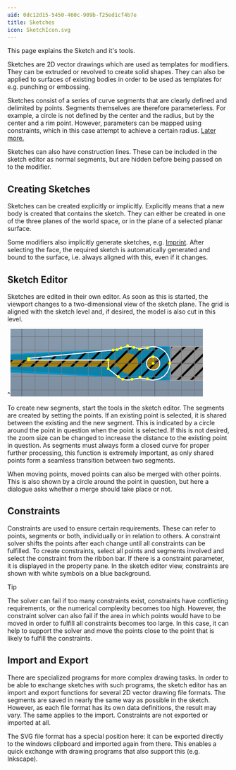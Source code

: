 ```yaml
---
uid: 0dc12d15-5450-460c-909b-f25ed1cf4b7e
title: Sketches
icon: SketchIcon.svg
---
```

This page explains the Sketch and it's tools.

Sketches are 2D vector drawings which are used as templates for modifiers. They can be extruded or revolved to create solid shapes. They can also be applied to surfaces of existing bodies in order to be used as templates for e.g. punching or embossing.

Sketches consist of a series of curve segments that are clearly defined and delimited by points. Segments themselves are therefore parameterless. For example, a circle is not defined by the center and the radius, but by the center and a rim point. However, parameters can be mapped using constraints, which in this case attempt to achieve a certain radius. [Later more.](xref:0dc12d15-5450-460c-909b-f25ed1cf4b7e#constraints)

Sketches can also have construction lines. These can be included in the sketch editor as normal segments, but are hidden before being passed on to the modifier.

## Creating Sketches

Sketches can be created explicitly or implicitly. Explicitly means that a new body is created that contains the sketch. They can either be created in one of the three planes of the world space, or in the plane of a selected planar surface.

Some modifiers also implicitly generate sketches, e.g. [Imprint](xref:D3faf9Bf-849f-4612-b689-bd5f699e850d). After selecting the face, the required sketch is automatically generated and bound to the surface, i.e. always aligned with this, even if it changes.

## Sketch Editor

Sketches are edited in their own editor. As soon as this is started, the viewport changes to a two-dimensional view of the sketch plane. The grid is aligned with the sketch level and, if desired, the model is also cut in this level.

^![Sketch Editor 2D view with model cut](SketchEditorView.png)

To create new segments, start the tools in the sketch editor. The segments are created by setting the points. If an existing point is selected, it is shared between the existing and the new segment. This is indicated by a circle around the point in question when the point is selected. If this is not desired, the zoom size can be changed to increase the distance to the existing point in question. As segments must always form a closed curve for proper further processing, this function is extremely important, as only shared points form a seamless transition between two segments.

When moving points, moved points can also be merged with other points. This is also shown by a circle around the point in question, but here a dialogue asks whether a merge should take place or not. 

## Constraints

Constraints are used to ensure certain requirements. These can refer to points, segments or both, individually or in relation to others. A constraint solver shifts the points after each change until all constraints can be fulfilled. 
To create constraints, select all points and segments involved and select the constraint from the ribbon bar. If there is a constraint parameter, it is displayed in the property pane. In the sketch editor view, constraints are shown with white symbols on a blue background.

> [!TIP]
> The solver can fail if too many constraints exist, constraints have conflicting requirements, or the numerical complexity becomes too high. 
> However, the constraint solver can also fail if the area in which points would have to be moved in order to fulfill all constraints becomes too large. In this case, it can help to support the solver and move the points close to the point that is likely to fulfill the constraints.

## Import and Export

There are specialized programs for more complex drawing tasks. In order to be able to exchange sketches with such programs, the sketch editor has an import and export functions for several 2D vector drawing file formats. The segments are saved in nearly the same way as possible in the sketch. However, as each file format has its own data definitions, the result may vary. The same applies to the import. Constraints are not exported or imported at all.

The SVG file format has a special position here: it can be exported directly to the windows clipboard and imported again from there. This enables a quick exchange with drawing programs that also support this (e.g. Inkscape).
